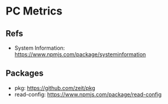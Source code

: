 # PC Metrics

## Refs

* System Information: <https://www.npmjs.com/package/systeminformation>

## Packages

* pkg: <https://github.com/zeit/pkg>
* read-config: <https://www.npmjs.com/package/read-config>